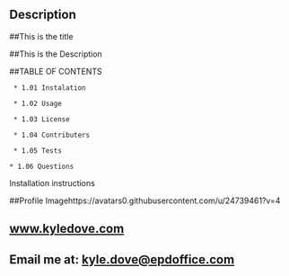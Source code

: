 ## Description

##This is the title

##This is the Description

##TABLE OF CONTENTS

	 * 1.01 Instalation 

	 * 1.02 Usage 

	 * 1.03 License 

	 * 1.04 Contributers 

	 * 1.05 Tests 

	* 1.06 Questions 

 Installation instructions 

##Profile Imagehttps://avatars0.githubusercontent.com/u/24739461?v=4 

## www.kyledove.com 

## Email me at: kyle.dove@epdoffice.com